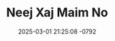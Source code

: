 ---
layout: movie-video-data
date: 2025-03-01 21:25:08 -0792
categories: movie

# Site Attributes
title: "Neej Xaj Maim No"
permalink: "/movie/Neej_Xaj_Maim_No"

# Movie Attributes
synopsis: "From the producer 'Khib Ciaj Khib Tuag' thiab 'Blaum' zoo siab tso tawm 'Neej Xaj Maim No.' Neej xaj maim no ua txog cov hluas lub neej niam no. Ib leeg tsis txawj zam ib leeg, nyias yuav ua raws li nyias siab nyiam xwb. Ib ob nyuag los lws xwb los sib cav sib ceg sib ntaus. Thaum tsis sib tau mas ciaj tuag los yuav ua kom tau thaum yuav nrauj mas ciaj tuag yuav nrauj xwb. "
producer: "Leng Yang"
director: ""
writer: ""
video_link: "https://youtu.be/xXNhQVOId8E?si=nKlrAJguYLo3U-o2"
genre: ""
year: "2009"
release_type: "DVD"
storage: "Center for Hmong Studies"
thumbnail: "/assets/images/movie_thumbnails/Neej Xaj Maim No.jpeg"
publishing_company: "Link Pictures"

# Sequels + Parts
base_movie: ""
total_parts: 
sequel: ""

# Movie Cast
cast:
- name: "Dib Thoj"
- name: "Teem Xyooj"
- name: "Hawm Thoj"
- name: "Maiv Yaj"
- name: "Cua Yaj"
- name: "Blaim Yaj"
- name: "Maiv Muas"
---